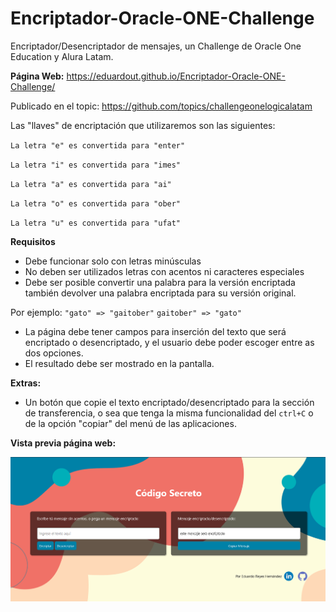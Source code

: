 # Encriptador-Oracle-ONE-Challenge
Encriptador/Desencriptador de mensajes, un Challenge de Oracle One Education y Alura Latam.

**Página Web:**
https://eduardout.github.io/Encriptador-Oracle-ONE-Challenge/

Publicado en el topic: https://github.com/topics/challengeonelogicalatam

Las "llaves" de encriptación que utilizaremos son las siguientes:

`La letra "e" es convertida para "enter"`

`La letra "i" es convertida para "imes"`

`La letra "a" es convertida para "ai"`

`La letra "o" es convertida para "ober"`

`La letra "u" es convertida para "ufat"`

**Requisitos**

- Debe funcionar solo con letras minúsculas
- No deben ser utilizados letras con acentos ni caracteres especiales
- Debe ser posible convertir una palabra para la versión encriptada también devolver una palabra encriptada para su versión original. 

Por ejemplo:
`"gato" => "gaitober"`
`gaitober" => "gato"`

- La página debe tener campos para 
inserción del texto que será encriptado o desencriptado, y el usuario debe poder escoger entre as dos opciones.
- El resultado debe ser mostrado en la pantalla.

**Extras:**
- Un botón que copie el texto encriptado/desencriptado para la sección de transferencia, o sea que tenga la misma funcionalidad del `ctrl+C` o de la opción "copiar" del menú de las aplicaciones.

**Vista previa página web:**

![Vista previa página web.](https://raw.githubusercontent.com/EduardoUT/Encriptador-Oracle-ONE-Challenge/master/img/Ventana_Principal.PNG)
